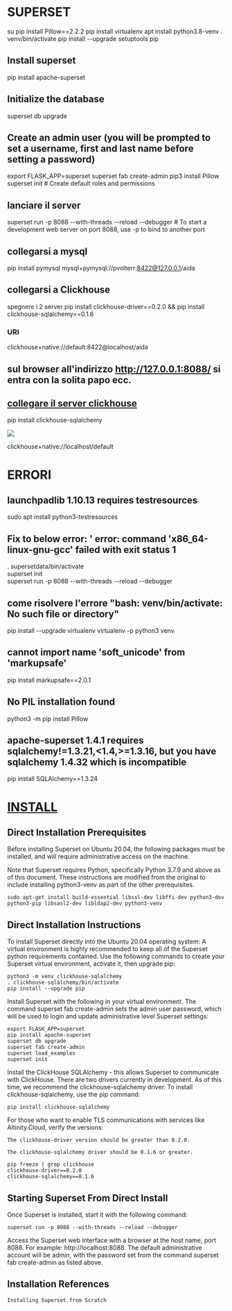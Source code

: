 # SUPERSET

su
pip install Pillow==2.2.2
pip install virtualenv
apt install python3.8-venv
. venv/bin/activate
pip install --upgrade setuptools pip
## Install superset
pip install apache-superset

## Initialize the database
superset db upgrade

## Create an admin user (you will be prompted to set a username, first and last name before setting a password)
export FLASK_APP=superset
superset fab create-admin
pip3 install Pillow
superset init  # Create default roles and permissions

## lanciare il server
superset run -p 8088 --with-threads --reload --debugger  # To start a development web server on port 8088, use -p to bind to another port

## collegarsi a mysql
pip install pymysql
mysql+pymysql://pvolterr:8422@127.0.0.1/aida


## collegarsi a Clickhouse
spegnere i 2 server
pip install clickhouse-driver==0.2.0 && pip install clickhouse-sqlalchemy==0.1.6

### URI
clickhouse+native://default:8422@localhost/aida


## sul browser all'indirizzo http://127.0.0.1:8088/ si entra con la solita papo ecc.

## [collegare il server clickhouse](https://altinity.com/blog/visualizing-clickhouse-data-with-apache-superset-part-1-installation)
pip install clickhouse-sqlalchemy  

![](https://altinity.com/wp-content/uploads/2021/04/add-database-1024x534.png)

clickhouse+native://localhost/default

# ERRORI

## launchpadlib 1.10.13 requires testresources

sudo apt install python3-testresources


## Fix to below error: ' error: command 'x86_64-linux-gnu-gcc' failed with exit status 1
. supersetdata/bin/activate  
superset init  
superset run -p 8088 --with-threads --reload --debugger  

## come risolvere l'errore   "bash: venv/bin/activate: No such file or directory"	
pip install --upgrade virtualenv
virtualenv -p python3 venv	

## cannot import name 'soft_unicode' from 'markupsafe'
pip install markupsafe==2.0.1

## No PIL installation found
python3 -m pip install Pillow

## apache-superset 1.4.1 requires sqlalchemy!=1.3.21,<1.4,>=1.3.16, but you have sqlalchemy 1.4.32 which is incompatible
pip install SQLAlchemy==1.3.24



# [INSTALL](https://docs.altinity.com/integrations/clickhouse-and-superset/install-superset/)

## Direct Installation Prerequisites

Before installing Superset on Ubuntu 20.04, the following packages must be installed, and will require administrative access on the machine.

Note that Superset requires Python, specifically Python 3.7.9 and above as of this document. These instructions are modified from the original to include installing python3-venv as part of the other prerequisites.

	sudo apt-get install build-essential libssl-dev libffi-dev python3-dev python3-pip libsasl2-dev libldap2-dev python3-venv

## Direct Installation Instructions

To install Superset directly into the Ubuntu 20.04 operating system:
A virtual environment is highly recommended to keep all of the Superset python requirements contained. Use the following commands to create your Superset virtual environment, activate it, then upgrade pip:

    python3 -m venv clickhouse-sqlalchemy
    . clickhouse-sqlalchemy/bin/activate
    pip install --upgrade pip

Install Superset with the following in your virtual environment. 
The command superset fab create-admin sets the admin user password, which will be used to login and update administrative level Superset settings:

	export FLASK_APP=superset
	pip install apache-superset
	superset db upgrade
	superset fab create-admin
	superset load_examples
	superset init 

Install the ClickHouse SQLAlchemy - this allows Superset to communicate with ClickHouse. There are two drivers currently in development. As of this time, we recommend the clickhouse-sqlalchemy driver. To install clickhouse-sqlalchemy, use the pip command:

	pip install clickhouse-sqlalchemy

For those who want to enable TLS communications with services like Altinity.Cloud, verify the versions:

    The clickhouse-driver version should be greater than 0.2.0.

    The clickhouse-sqlalchemy driver should be 0.1.6 or greater.

    pip freeze | grep clickhouse
    clickhouse-driver==0.2.0
    clickhouse-sqlalchemy==0.1.6

## Starting Superset From Direct Install

Once Superset is installed, start it with the following command:

	superset run -p 8088 --with-threads --reload --debugger

Access the Superset web interface with a browser at the host name, port 8088. For example: http://localhost:8088. The default administrative account will be admin, with the password set from the command superset fab create-admin as listed above.

## Installation References

    Installing Superset from Scratch

